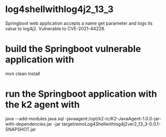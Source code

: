 # log4shellwithlog4j2_13_3
Springboot web application accepts a name get parameter and logs its value to log4j2.  Vulnerable to CVE-2021-44228.

# build the Springboot vulnerable application with
mvn clean install

# run the Springboot application with the k2 agent with
java --add-modules java.sql -javaagent:/opt/k2-ic/K2-JavaAgent-1.0.0-jar-with-dependencies.jar -jar target/emoLog4Shellwithlog4j2ver2_13_3-0.0.1-SNAPSHOT.jar
